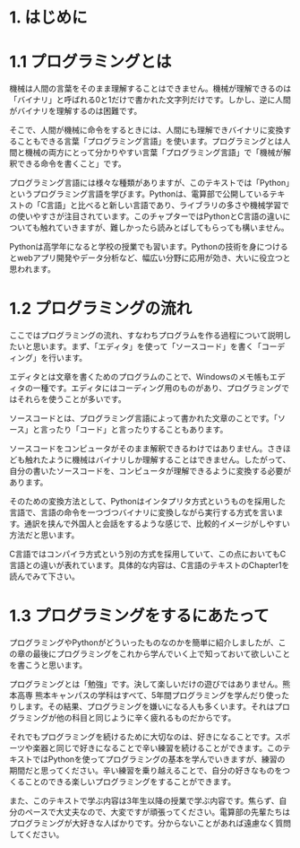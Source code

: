 # 1. はじめに
# 1.1 プログラミングとは
機械は人間の言葉をそのまま理解することはできません。機械が理解できるのは「バイナリ」と呼ばれる0と1だけで書かれた文字列だけです。しかし、逆に人間がバイナリを理解するのは困難です。

そこで、人間が機械に命令をするときには、人間にも理解できバイナリに変換することもできる言葉「プログラミング言語」を使います。プログラミングとは人間と機械の両方にとって分かりやすい言葉「プログラミング言語」で「機械が解釈できる命令を書くこと」です。

プログラミング言語には様々な種類がありますが、このテキストでは「Python」というプログラミング言語を学びます。Pythonは、電算部で公開しているテキストの「C言語」と比べると新しい言語であり、ライブラリの多さや機械学習での使いやすさが注目されています。このチャプターではPythonとC言語の違いについても触れていきますが、難しかったら読みとばしてもらっても構いません。

Pythonは高学年になると学校の授業でも習います。Pythonの技術を身につけるとwebアプリ開発やデータ分析など、幅広い分野に応用が効き、大いに役立つと思われます。

# 1.2 プログラミングの流れ
ここではプログラミングの流れ、すなわちプログラムを作る過程について説明したいと思います。まず、「エディタ」を使って「ソースコード」を書く「コーディング」を行います。

エディタとは文章を書くためのプログラムのことで、Windowsのメモ帳もエディタの一種です。エディタにはコーディング用のものがあり、プログラミングではそれらを使うことが多いです。

ソースコードとは、プログラミング言語によって書かれた文章のことです。「ソース」と言ったり「コード」と言ったりすることもあります。

ソースコードをコンピュータがそのまま解釈できるわけではありません。さきほども触れたように機械はバイナリしか理解することはできません。したがって、自分の書いたソースコードを、コンピュータが理解できるように変換する必要があります。

そのための変換方法として、Pythonはインタプリタ方式というものを採用した言語で、言語の命令を一つづつバイナリに変換しながら実行する方式を言います。通訳を挟んで外国人と会話をするような感じで、比較的イメージがしやすい方法だと思います。

C言語ではコンパイラ方式という別の方式を採用していて、この点においてもC言語との違いが表れています。具体的な内容は、C言語のテキストのChapter1を読んでみて下さい。

# 1.3 プログラミングをするにあたって

プログラミングやPythonがどういったものなのかを簡単に紹介しましたが、この章の最後にプログラミングをこれから学んでいく上で知っておいて欲しいことを書こうと思います。

プログラミングとは「勉強」です。決して楽しいだけの遊びではありません。熊本高専 熊本キャンパスの学科はすべて、5年間プログラミングを学んだり使ったりします。その結果、プログラミングを嫌いになる人も多くいます。それはプログラミングが他の科目と同じように辛く疲れるものだからです。

それでもプログラミングを続けるために大切なのは、好きになることです。スポーツや楽器と同じで好きになることで辛い練習を続けることができます。このテキストではPythonを使ってプログラミングの基本を学んでいきますが、練習の期間だと思ってください。辛い練習を乗り越えることで、自分の好きなものをつくることのできる楽しいプログラミングをすることができます。

また、このテキストで学ぶ内容は3年生以降の授業で学ぶ内容です。焦らず、自分のペースで大丈夫なので、大変ですが頑張ってください。電算部の先輩たちはプログラミングが大好きな人ばかりです。分からないことがあれば遠慮なく質問してください。


